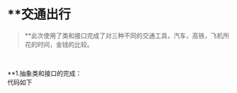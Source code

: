 **交通出行
==============
> **此次使用了类和接口完成了对三种不同的交通工具，汽车，高铁，飞机所花的时间，金钱的比较。
<br>

**1.抽象类和接口的完成：<br>
    代码如下
    

